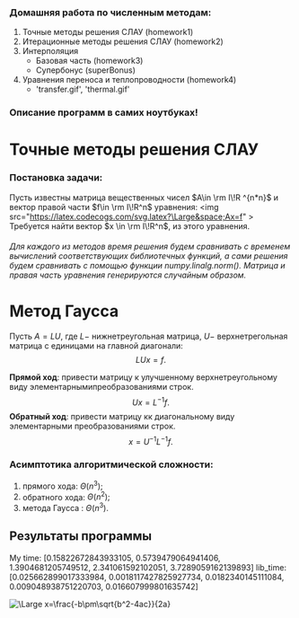 ### Домашняя работа по численным методам:
1. Точные методы решения СЛАУ (homework1)
2. Итерационные методы решения СЛАУ (homework2)
3. Интерполяция
   - Базовая часть (homework3)
   - Супербонус (superBonus)
4. Уравнения переноса и теплопроводности (homework4)
   -  'transfer.gif', 'thermal.gif'
   
### Описание программ в самих ноутбуках!

# Точные методы решения СЛАУ

### Постановка задачи:
Пусть известны матрица вещественных чисел $A\in \rm I\!R ^{n*n}$ и вектор правой части $f\in \rm I\!R^n$ уравнения:
<img src="https://latex.codecogs.com/svg.latex?\Large&space;Ax=f" \>
Требуется найти вектор $x \in \rm I\!R^n$, из этого уравнения.


###### Для каждого из методов время решения будем сравнивать с временем вычислений соответствующих библиотечных функций, а сами решения будем сравнивать с помощью функции *numpy.linalg.norm()*. Матрица и правая часть уравнения генерируются  случайным образом.

#  




# Метод Гаусса

Пусть $A=LU$, где $L-$ нижнетреугольная матрица, $U-$ верхнетрегольная матрица с единицами на главной диагонали:
$$LUx=f.$$


**Прямой ход**: привести матрицу к улучшенному верхнетреугольному виду элементарнымипреобразованиями строк.
$$Ux = L^{-1}f.$$
**Обратный ход**: привести матрицу кк диагональному виду элементарными преобразованиями строк.
$$x = U^{-1}L^{-1}f.$$

### Асимптотика алгоритмической сложности:
1. прямого хода: $\Theta(n^3);$
2. обратного хода: $\Theta(n^2);$
3. метода Гаусса : $\Theta(n^3)$.

## Результаты программы
My time:  [0.15822672843933105, 0.5739479064941406, 1.3904681205749512, 2.341061592102051, 3.7289059162139893]
lib_time:  [0.025662899017333984, 0.0018117427825927734, 0.0182340145111084, 0.009048938751220703, 0.016607999801635742]


<img src="https://latex.codecogs.com/svg.latex?\Large&space;x=\frac{-b\pm\sqrt{b^2-4ac}}{2a}" title="\Large x=\frac{-b\pm\sqrt{b^2-4ac}}{2a}" />


